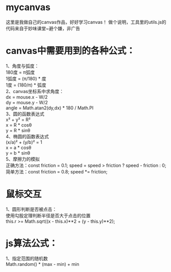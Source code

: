 # mycanvas
这里是我做自己的canvas作品，好好学习canvas！
做个说明，工具里的utils.js的代码来自于妙味课堂~避个嫌，非广告

# canvas中需要用到的各种公式：
1、角度与弧度：<br />
    180度 = π弧度<br />
    1弧度 = (π/180) * 度<br />
    1度 = (180/π) * 弧度<br/>
2、canvas坐标系中求角度：<br />
    dx = mouse.x - W/2<br />
    dy = mouse.y - W/2<br />
    angle = Math.atan2(dy,dx) * 180 / Math.PI<br />
3、圆的函数表达式<br />
    x² + y² = R²<br />
    x = R * cosθ<br />
    y = R * sinθ<br />
4、椭圆的函数表达式<br />
    (x/a)² + (y/b)² = 1<br />
    x = a * cosθ<br />
    y = b * sinθ<br />
5、摩擦力的模拟<br />
    正确方法：const friction = 0.1; speed = speed > friction ? speed - friction : 0;<br />
    简单方法：const friction = 0.8; speed *= friction;<br />

# 鼠标交互
1、圆形判断是否被点击：<br />
    使用勾股定理判断半径是否大于点击的位置<br />
    this.r >= Math.sqrt((x - this.x)**2 + (y - this.y)**2);<br />

# js算法公式：
1、指定范围的随机数<br />
    Math.random() * (max - min) + min
